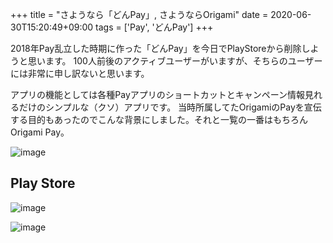 +++
title = "さようなら「どんPay」, さようならOrigami"
date = 2020-06-30T15:20:49+09:00
tags = ['Pay', 'どんPay']
+++

2018年Pay乱立した時期に作った「どんPay」を今日でPlayStoreから削除しようと思います。
100人前後のアクティブユーザーがいますが、そちらのユーザーには非常に申し訳ないと思います。

アプリの機能としては各種Payアプリのショートカットとキャンペーン情報見れるだけのシンプルな（クソ）アプリです。
当時所属してたOrigamiのPayを宣伝する目的もあったのでこんな背景にしました。それと一覧の一番はもちろんOrigami Pay。

![image](/images/post/2020-06-30/donpay-0.png)

## Play Store
![image](/images/post/2020-06-30/donpay-1.png)


![image](/images/post/2020-06-30/donpay-2.png)
